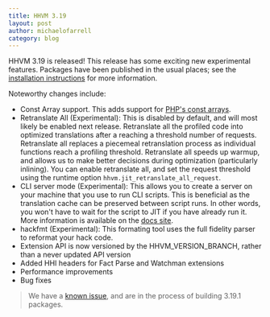 ```yaml
---
title: HHVM 3.19
layout: post
author: michaelofarrell
category: blog
---
```


HHVM 3.19 is released!  This release has some exciting new experimental
features.  Packages have been published in the usual places; see the
[installation
instructions](https://docs.hhvm.com/hhvm/installation/introduction) for more
information.

<!--truncate-->

Noteworthy changes include:

* Const Array support.  This adds support for [PHP's const
  arrays](http://php.net/manual/en/migration70.new-features.php#migration70.new-features.define-array).
* Retranslate All (Experimental): This is disabled by default, and will most
  likely be enabled next release.  Retranslate all the profiled code into
  optimized translations after a reaching a threshold number of requests.
  Retranslate all replaces a piecemeal retranslation process as individual
  functions reach a profiling threshold.  Retranslate all speeds up warmup, and
  allows us to make better decisions during optimization (particularly
  inlining).  You can enable retranslate all, and set the request threshold
  using the runtime option `hhvm.jit_retranslate_all_request`.
* CLI server mode (Experimental): This allows you to create a server on your
  machine that you use to run CLI scripts.  This is beneficial as the
  translation cache can be preserved between script runs.  In other words, you
  won't have to wait for the script to JIT if you have already run it.  More
  information is available on the [docs site](https://docs.hhvm.com/hhvm/advanced-usage/CLI-server).
* hackfmt (Experimental):  This formating tool uses the full fidelity parser to
  reformat your hack code.
* Extension API is now versioned by the HHVM_VERSION_BRANCH, rather than a never
  updated API version
* Added HHI headers for Fact Parse and Watchman extensions
* Performance improvements
* Bug fixes

> We have a [known issue](https://github.com/facebook/hhvm/issues/7783), and are
in the process of building 3.19.1 packages.
